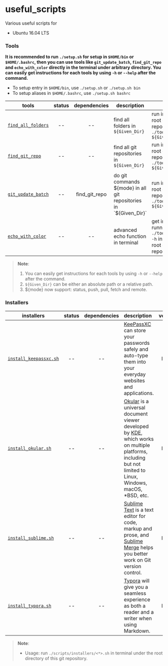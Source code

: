 # useful_scripts
Various useful scripts for

* Ubuntu 16.04 LTS



### Tools

**It is recommended to run `./setup.sh` for setup in `$HOME/bin` or `$HOME/.bashrc`, then you can use tools like `git_update_batch`, `find_git_repo` and `echo_with_color` directly in the terminal under arbitrary directory. You can easily get instructions for each tools by using `-h` or `--help` after the command.**

* To setup entry in `$HOME/bin`, use `./setup.sh` or `./setup.sh bin`
* To setup aliases in `$HOME/.bashrc`, use `./setup.sh bashrc`

| tools                                        | status | dependencies  | description                                                  | usage example                                                |
| -------------------------------------------- | :----: | :-----------: | ------------------------------------------------------------ | ------------------------------------------------------------ |
| [`find_all_folders`](tools/find_all_folders) |   --   |      --       | find all folders in `${Given_Dir}`                           | run in terminal under the root directory of this git repository. `./tools/find_all_folders ${Given_Dir}` |
| [`find_git_repo`](tools/find_git_repo)       |   --   |      --       | find all git repositories in `${Given_Dir}`                  | run in terminal under the root directory of this git repository. `./tools/find_git_repo ${Given_Dir}` |
| [`git_update_batch`](tools/git_update_batch) |   --   | find_git_repo | do git commands ${mode} in all git repositories in `${Given_Dir}` | run in terminal under the root directory of this git repository. `./tools/find_git_repo ${Given_Dir} ${mode}` |
| [`echo_with_color`](tools/echo_with_color)   |   --   |      --       | advanced echo function in terminal                           | get instructions by running `./tools/echo_with_color -h` in terminal under the root directory of this git repository. |

> **Note**: 
>
> 1. You can easily get instructions for each tools by using `-h` or `--help` after the command.
> 2. `${Given_Dir}` can be either an absolute path or a relative path.
> 3. ${mode} now support: status, push, pull, fetch and remote.



### Installers

| installers                                                | status | dependencies | description                                                  | version |
| --------------------------------------------------------- | :----: | :----------: | :----------------------------------------------------------- | :-----: |
| [`install_keepassxc.sh`](installers/install_keepassxc.sh) |   --   |      --      | [KeePassXC](https://keepassxc.org/) can store your passwords safely and auto-type them into your everyday websites and applications. | latest  |
| [`install_okular.sh`](installers/install_okular.sh)       |   --   |      --      | [Okular](https://okular.kde.org/) is a universal document viewer developed by [KDE](https://www.kde.org/), which works on multiple platforms, including but not limited to Linux, Windows, macOS, *BSD, etc. | latest  |
| [`install_sublime.sh`](installers/install_sublime.sh)     |   --   |      --      | [Sublime Text](https://www.sublimetext.com/) is a text editor for code, markup and prose, and [Sublime Merge](https://www.sublimemerge.com/) helps you better work on Git version control. | latest  |
| [`install_typora.sh`](installers/install_typora.sh)       |   --   |      --      | [Typora](https://typora.io/) will give you a seamless experience as both a reader and a writer when using Markdown. | latest  |

> **Note**:
>
> * Usage: run `./scripts/installers/<*>.sh` in terminal under the root directory of this git repository. 